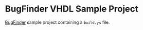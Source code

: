 # BugFinder VHDL Sample Project

[BugFinder](https://linty-services.atlassian.net/wiki/spaces/DOC/pages/2509144077) sample project containing a `build.ys` file.
